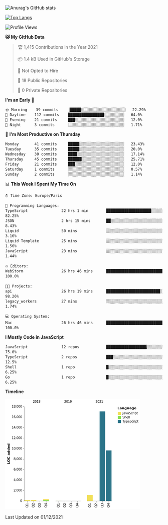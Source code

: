 ![Anurag's GitHub stats](https://github-readme-stats.vercel.app/api?username=sufiane&theme=dark&show_icons=true&count_private=true)


[![Top Langs](https://github-readme-stats.vercel.app/api/top-langs/?username=sufiane&layout=compact)](https://github.com/anuraghazra/github-readme-stats)

<!--START_SECTION:waka-->
![Profile Views](http://img.shields.io/badge/Profile%20Views-0-blue)

**🐱 My GitHub Data** 

> 🏆 1,415 Contributions in the Year 2021
 > 
> 📦 1.4 kB Used in GitHub's Storage 
 > 
> 🚫 Not Opted to Hire
 > 
> 📜 18 Public Repositories 
 > 
> 🔑 0 Private Repositories  
 > 
**I'm an Early 🐤** 

```text
🌞 Morning    39 commits     █████░░░░░░░░░░░░░░░░░░░░   22.29% 
🌆 Daytime    112 commits    ████████████████░░░░░░░░░   64.0% 
🌃 Evening    21 commits     ███░░░░░░░░░░░░░░░░░░░░░░   12.0% 
🌙 Night      3 commits      ░░░░░░░░░░░░░░░░░░░░░░░░░   1.71%

```
📅 **I'm Most Productive on Thursday** 

```text
Monday       41 commits     █████░░░░░░░░░░░░░░░░░░░░   23.43% 
Tuesday      35 commits     █████░░░░░░░░░░░░░░░░░░░░   20.0% 
Wednesday    30 commits     ████░░░░░░░░░░░░░░░░░░░░░   17.14% 
Thursday     45 commits     ██████░░░░░░░░░░░░░░░░░░░   25.71% 
Friday       21 commits     ███░░░░░░░░░░░░░░░░░░░░░░   12.0% 
Saturday     1 commits      ░░░░░░░░░░░░░░░░░░░░░░░░░   0.57% 
Sunday       2 commits      ░░░░░░░░░░░░░░░░░░░░░░░░░   1.14%

```


📊 **This Week I Spent My Time On** 

```text
⌚︎ Time Zone: Europe/Paris

💬 Programming Languages: 
TypeScript               22 hrs 1 min        ████████████████████░░░░░   82.25% 
JSON                     2 hrs 15 mins       ██░░░░░░░░░░░░░░░░░░░░░░░   8.43% 
Liquid                   50 mins             ░░░░░░░░░░░░░░░░░░░░░░░░░   3.16% 
Liquid Template          25 mins             ░░░░░░░░░░░░░░░░░░░░░░░░░   1.56% 
JavaScript               23 mins             ░░░░░░░░░░░░░░░░░░░░░░░░░   1.44%

🔥 Editors: 
WebStorm                 26 hrs 46 mins      █████████████████████████   100.0%

🐱‍💻 Projects: 
api                      26 hrs 19 mins      ████████████████████████░   98.26% 
legacy_workers           27 mins             ░░░░░░░░░░░░░░░░░░░░░░░░░   1.74%

💻 Operating System: 
Mac                      26 hrs 46 mins      █████████████████████████   100.0%

```

**I Mostly Code in JavaScript** 

```text
JavaScript               12 repos            ██████████████████░░░░░░░   75.0% 
TypeScript               2 repos             ███░░░░░░░░░░░░░░░░░░░░░░   12.5% 
Shell                    1 repo              █░░░░░░░░░░░░░░░░░░░░░░░░   6.25% 
Go                       1 repo              █░░░░░░░░░░░░░░░░░░░░░░░░   6.25%

```


**Timeline**

![Chart not found](https://raw.githubusercontent.com/Sufiane/Sufiane/main/charts/bar_graph.png) 


 Last Updated on 01/12/2021
<!--END_SECTION:waka-->


<!--
**Sufiane/sufiane** is a ✨ _special_ ✨ repository because its `README.md` (this file) appears on your GitHub profile.

Here are some ideas to get you started:

- 🔭 I’m currently working on ...
- 🌱 I’m currently learning ...
- 👯 I’m looking to collaborate on ...
- 🤔 I’m looking for help with ...
- 💬 Ask me about ...
- 📫 How to reach me: ...
- 😄 Pronouns: ...
- ⚡ Fun fact: ...
-->
